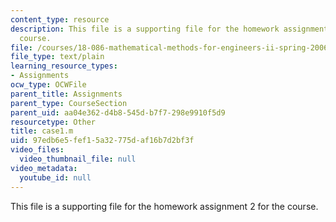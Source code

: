 ```yaml
---
content_type: resource
description: This file is a supporting file for the homework assignment 2 for the
  course.
file: /courses/18-086-mathematical-methods-for-engineers-ii-spring-2006/97edb6e5fef15a32775daf16b7d2bf3f_case1.m
file_type: text/plain
learning_resource_types:
- Assignments
ocw_type: OCWFile
parent_title: Assignments
parent_type: CourseSection
parent_uid: aa04e362-d4b8-545d-b7f7-298e9910f5d9
resourcetype: Other
title: case1.m
uid: 97edb6e5-fef1-5a32-775d-af16b7d2bf3f
video_files:
  video_thumbnail_file: null
video_metadata:
  youtube_id: null
---
```

This file is a supporting file for the homework assignment 2 for the course.

